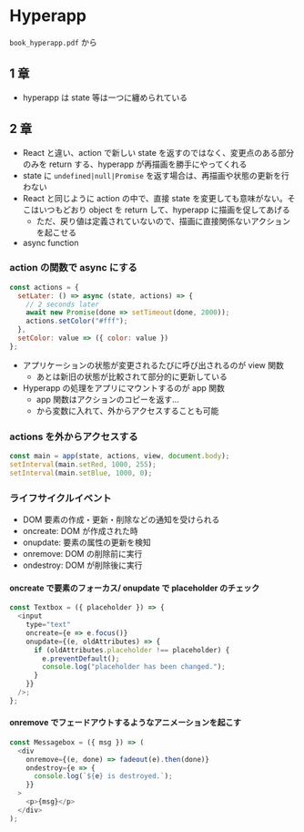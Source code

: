 # Hyperapp

`book_hyperapp.pdf` から

## 1 章

- hyperapp は state 等は一つに纏められている

## 2 章

- React と違い、action で新しい state を返すのではなく、変更点のある部分のみを return する、hyperapp が再描画を勝手にやってくれる
- state に `undefined|null|Promise` を返す場合は、再描画や状態の更新を行わない
- React と同じように action の中で、直接 state を変更しても意味がない。そこはいつもどおり object を return して、hyperapp に描画を促してあげる
  - ただ、戻り値は定義されていないので、描画に直接関係ないアクションを起こせる
- async function

### action の関数で async にする

```javascript
const actions = {
  setLater: () => async (state, actions) => {
    // 2 seconds later
    await new Promise(done => setTimeout(done, 2000));
    actions.setColor("#fff");
  },
  setColor: value => ({ color: value })
};
```

- アプリケーションの状態が変更されるたびに呼び出されるのが view 関数
  - あとは新旧の状態が比較されて部分的に更新している
- Hyperapp の処理をアプリにマウントするのが app 関数
  - app 関数はアクションのコピーを返す...
  - から変数に入れて、外からアクセスすることも可能

### actions を外からアクセスする

```javascript
const main = app(state, actions, view, document.body);
setInterval(main.setRed, 1000, 255);
setInterval(main.setBlue, 1000, 0);
```

### ライフサイクルイベント

- DOM 要素の作成・更新・削除などの通知を受けられる
- oncreate: DOM が作成された時
- onupdate: 要素の属性の更新を検知
- onremove: DOM の削除前に実行
- ondestroy: DOM が削除後に実行

#### oncreate で要素のフォーカス/ onupdate で placeholder のチェック

```javascript
const Textbox = ({ placeholder }) => {
  <input
    type="text"
    oncreate={e => e.focus()}
    onupdate={(e, oldAttributes) => {
      if (oldAttributes.placeholder !== placeholder) {
        e.preventDefault();
        console.log("placeholder has been changed.");
      }
    }}
  />;
};
```

#### onremove でフェードアウトするようなアニメーションを起こす

```javascript
const Messagebox = ({ msg }) => (
  <div
    onremove={(e, done) => fadeout(e).then(done)}
    ondestroy={e => {
      console.log(`${e} is destroyed.`);
    }}
  >
    <p>{msg}</p>
  </div>
);
```
